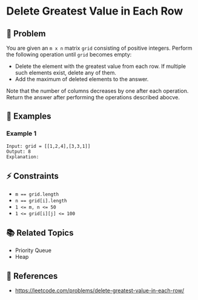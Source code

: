 # Delete Greatest Value in Each Row

## 🚀 Problem  
You are given an `m x n` matrix `grid` consisting of positive integers.
Perform the following operation until `grid` becomes empty:
- Delete the element with the greatest value from each row. If multiple such elements exist, delete any of them.
- Add the maximum of deleted elements to the answer.
  
Note that the number of columns decreases by one after each operation.
Return the answer after performing the operations described abocve.

## 📝 Examples  

### Example 1
```
Input: grid = [[1,2,4],[3,3,1]]
Output: 8
Explanation: 
```

## ⚡ Constraints  
- `m == grid.length`
- `n == grid[i].length`
- `1 <= m, n <= 50`
- `1 <= grid[i][j] <= 100`

## 📚 Related Topics  
- Priority Queue
- Heap

## 🔗 References  
- https://leetcode.com/problems/delete-greatest-value-in-each-row/
